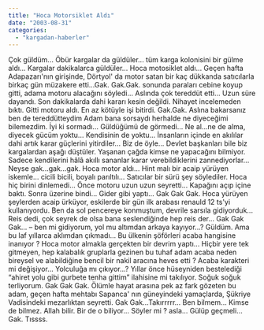 ```yaml
---
title: "Hoca Motorsiklet Aldı"
date: "2003-08-31"
categories: 
  - "kargadan-haberler"
---
```


Çok güldüm... Öbür kargalar da güldüler... tüm karga kolonisini bir gülme aldı... Kargalar dakikalarca güldüler... Hoca motosiklet aldı... Geçen hafta Adapazarı'nın girişinde, Dörtyol' da motor satan bir kaç dükkanda satıcılarla birkaç gün müzakere etti...Gak. Gak.Gak. sonunda paraları cebine koyup gitti, adama motoru alacağını söyledi... Aslında çok tereddüt etti... Uzun süre dayandı. Son dakikalarda dahi kararı kesin değildi. Nihayet incelemeden bıktı. Gitti motoru aldı. En az kötüyle işi bitirdi. Gak.Gak. Aslına bakarsanız ben de tereddütteydim Adam bana sorsaydı herhalde ne diyeceğimi bilemezdim. İyi ki sormadı... Güldüğümü de görmedi... Ne al...ne de alma, diyecek gücüm yoktu... Kendisinin de yoktu... İnsanların içinde en akılılar dahi artık karar güçlerini yitirdiler... Biz de öyle... Devlet başkanları bile biz kargalardan aşağı düştüler. Yaşanan çağda kimse ne yapacağını bilmiyor. Sadece kendilerini hâlâ akıllı sananlar karar verebildiklerini zannediyorlar... Neyse gak...gak...gak. Hoca motor aldı... Hint malı bir acaip yürüyen iskemle... cicili bicili, boyalı parıltılı... Satıcılar bir sürü şey söylediler. Hoca hiç birini dinlemedi... Önce motoru uzun uzun seyretti... Kapağını açıp içine baktı. Sonra üzerine bindi... Gider gibi yaptı... Gak Gak Gak. Hoca yürüyen şeylerden acaip ürküyor, eskilerde bir gün ilk arabası renauld 12 ts'yi kullanıyordu. Ben da sol pencereye konmuştum, devrile sarsıla gidiyorduk... Reis dedi, çok seyrek de olsa bana seslendiğinde hep reis der... Gak Gak Gak... – ben mi gidiyorum, yol mu altımdan arkaya kayıyor...? Güldüm. Ama bu laf yıllarca aklımdan çıkmadı... Bu ülkenin şöförleri acaba hangisine inanıyor ? Hoca motor almakla gerçekten bir devrim yaptı... Hiçbir yere tek gitmeyen, hep kalabalık gruplarla gezinen bu tuhaf adam acaba neden bireysel ve alabildiğine bencil bir nakil aracına heves etti ? Acaba karakteri mi değişiyor... Yolculuğa mı çıkıyor...? Yıllar önce hüseyniden bestelediği “ahiret yolu gibi gurbete tenha gittim” ilahisine mi takılıyor. Soğuk soğuk terliyorum. Gak Gak Gak. Ölümle hayat arasına pek az fark gözeten bu adam, geçen hafta mehtabı Sapanca' nın güneyindeki yamaçlarda, Şükriye Vadisindeki mezarlıktan seyretti. Gak Gak...Takırrrrr... Ben bilmem... Kimse de bilmez. Allah bilir. Bir de o biliyor... Söyler mi ? asla... Gülüp geçmeli... Gak. Tıssss.
